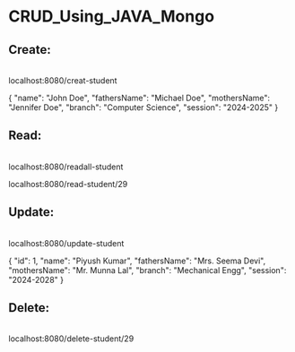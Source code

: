 # CRUD_Using_JAVA_Mongo

<h2>Create:</h2> <br>
localhost:8080/creat-student   

{
  "name": "John Doe",
  "fathersName": "Michael Doe",
  "mothersName": "Jennifer Doe",
  "branch": "Computer Science",
  "session": "2024-2025"
}

<h2>Read:</h2><br>
localhost:8080/readall-student

localhost:8080/read-student/29

<h2>Update:</h2><br>
localhost:8080/update-student

{
  "id": 1,
  "name": "Piyush Kumar",
  "fathersName": "Mrs. Seema Devi",
  "mothersName": "Mr. Munna Lal",
  "branch": "Mechanical Engg",
  "session": "2024-2028"
}

<h2>Delete: </h2><br>
localhost:8080/delete-student/29
